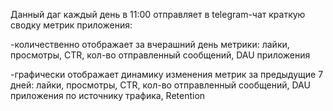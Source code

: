 Данный даг каждый день в 11:00 отправляет в telegram-чат краткую сводку метрик приложения:

-количественно отображает за вчерашний день метрики: лайки, просмотры, CTR, кол-во отправленный сообщений, DAU приложения

-графически отображает динамику изменения метрик за предыдущие 7 дней: лайки, просмотры, CTR, кол-во отправленный сообщений, DAU приложения по источнику трафика, Retention
